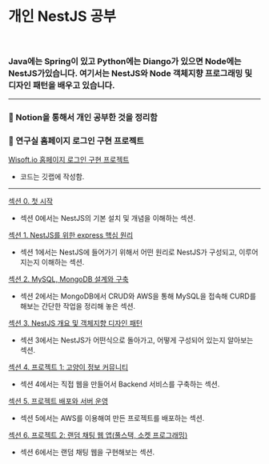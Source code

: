 # 개인 NestJS 공부
<br>

### Java에는 Spring이 있고 Python에는 Diango가 있으면 Node에는 NestJS가있습니다. 여기서는 NestJS와 Node 객체지향 프로그래밍 및 디자인 패턴을 배우고 있습니다.

---
### 📌 Notion을 통해서 개인 공부한 것을 정리함
### 📌 연구실 홈페이지 로그인 구현 프로젝트
[Wisoft.io 홈페이지 로그인 구현 프로젝트](https://gitlab.com/wisoftlabs/member/dongmin/nest-project)
- 코드는 깃랩에 작성함.

---

[섹션 0. 첫 시작 ](https://www.notion.so/moondongmin/0-8e5272c6151b4dd180ab4c9ea7918d3d)
- 섹션 0에서는 NestJS의 기본 설치 및 개념을 이해하는 섹션.

[섹션 1. NestJS를 위한 express 핵심 원리](https://www.notion.so/1-NestJS-express-52194871e5bd4543baf08a1b1ab953c4?pvs=21)
- 섹션 1에서는 NestJS에 들어가기 위해서 어떤 원리로 NestJS가 구성되고, 이루어지는지 이해하는 섹션.

[섹션 2. MySQL, MongoDB 설계와 구축](https://www.notion.so/2-MySQL-MongoDB-0cd3a2add6394145ac2684f5df4e35c6?pvs=21)
- 섹션 2에서는 MongoDB에서 CRUD와 AWS을 통해 MySQL을 접속해 CURD를 해보는 간단한 작업을 정리해 놓은 섹션.

[섹션 3. NestJS 개요 및 객체지향 디자인 패턴](https://www.notion.so/moondongmin/3-NestJS-0e5d8ae1892c490b8c534ca8e94a6ba3)
- 섹션 3에서는 NestJS가 어떤식으로 돌아가고, 어떻게 구성되어 있는지 알아보는 섹션.

[섹션 4. 프로젝트 1: 고양이 정보 커뮤니티](https://www.notion.so/moondongmin/4-1-a8209dfbb8eb4a209be18926f33fb1ef)
- 섹션 4에서는 직접 웹을 만들어서 Backend 서비스를 구축하는 섹션.

[섹션 5. 프로젝트 배포와 서버 운영](https://www.notion.so/moondongmin/5-5ae58a552f75453899af3572a41761e0)
- 섹션 5에서는 AWS를 이용해여 만든 프로젝트를 배포하는 섹션.

[섹션 6. 프로젝트 2: 랜덤 채팅 웹 앱(풀스택, 소켓 프로그래밍)](https://www.notion.so/moondongmin/6-2-0f8ba51feab347a6bb414bef96cd2825)
- 섹션 6에서는 랜덤 채팅 웹을 구현해보는 섹션.